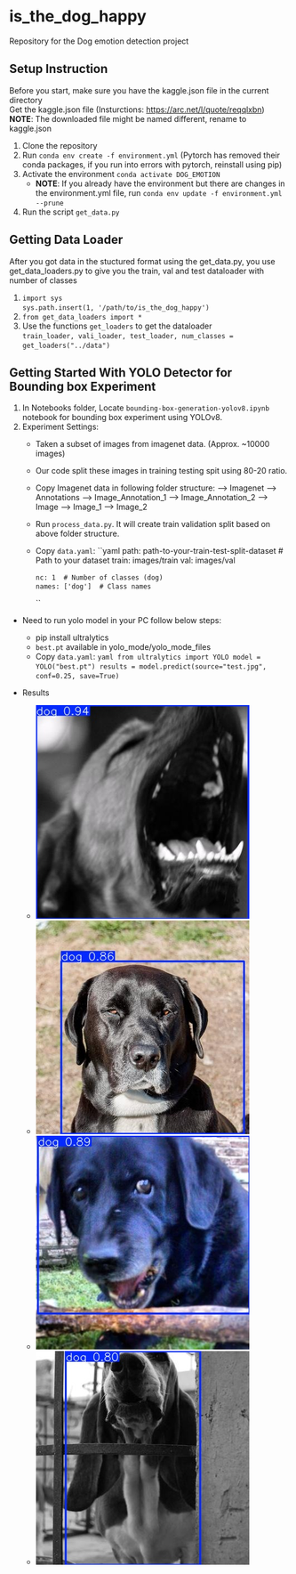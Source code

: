 # is_the_dog_happy

Repository for the Dog emotion detection project

## Setup Instruction

Before you start, make sure you have the kaggle.json file in the current directory <br>
Get the kaggle.json file (Insturctions: https://arc.net/l/quote/reqqlxbn)<br>
<b>NOTE</b>: The downloaded file might be named different, rename to kaggle.json

1. Clone the repository
2. Run `conda env create -f environment.yml` (Pytorch has removed their conda packages, if you run into errors with pytorch, reinstall using pip)
3. Activate the environment `conda activate DOG_EMOTION`
   - <b>NOTE</b>: If you already have the environment but there are changes in the environment.yml file, run `conda env update -f environment.yml --prune`
4. Run the script `get_data.py`

## Getting Data Loader

After you got data in the stuctured format using the get_data.py, you use get_data_loaders.py to give you the train, val and test dataloader with number of classes 

1. `import sys` <br>
   `sys.path.insert(1, '/path/to/is_the_dog_happy')`
2. `from get_data_loaders import *`
3. Use the functions `get_loaders` to get the dataloader<br>
   `train_loader, vali_loader, test_loader, num_classes = get_loaders("../data")`


## Getting Started With YOLO Detector for Bounding box Experiment

1. In Notebooks folder, Locate `bounding-box-generation-yolov8.ipynb` notebook for bounding box experiment using YOLOv8.
2. Experiment Settings:
   * Taken a subset of images from imagenet data. (Approx. ~10000 images)
   * Our code split these images in training testing spit using 80-20 ratio.
   * Copy Imagenet data in following folder structure:
      --> Imagenet
         --> Annotations
              --> Image_Annotation_1
              --> Image_Annotation_2
         --> Image
              --> Image_1
              --> Image_2
   * Run `process_data.py`. It will create train validation split based on above folder structure.
   * Copy `data.yaml`:
      ``yaml
         path: path-to-your-train-test-split-dataset  # Path to your dataset
         train: images/train
         val: images/val

         nc: 1  # Number of classes (dog)
         names: ['dog']  # Class names
      ``

* Need to run yolo model in your PC follow below steps:
   * pip install ultralytics
   * `best.pt` available in yolo_mode/yolo_mode_files
   * Copy `data.yaml`:
      ``yaml
         from ultralytics import YOLO
         model = YOLO("best.pt")
         results = model.predict(source="test.jpg", conf=0.25, save=True)
      ``

* Results
   * <img src="./yolo_model/results/10319080196_89c41839f2_b.jpg" alt="dog_image_1.jpg">
   * <img src="./yolo_model/results/10415734845_f64e4d5502_b.jpg" alt="dog_image_2.jpg">
   * <img src="./yolo_model/results/11222873115_9d2c306d36_b.jpg" alt="dog_image_3.jpg">
   * <img src="./yolo_model/results/1166419201_2a189868f9_b.jpg" alt="dog_image_4.jpg">

